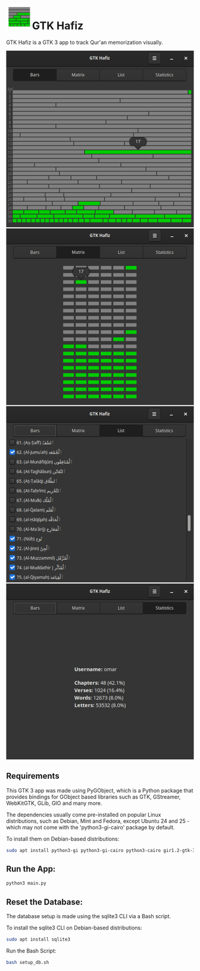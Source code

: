 <img height="64" src="imgs/icon.png" align="left"/>

# GTK Hafiz

GTK Hafiz is a GTK 3 app to track Qur'an memorization visually.

<p align="center" width="100%">
<img src="imgs/bars.png">
<img src="imgs/matrix.png">
<img src="imgs/list.png">
<img src="imgs/stats.png">
</p>

## Requirements
This GTK 3 app was made using PyGObject, which is a Python package that provides bindings for GObject based libraries such as GTK, GStreamer, WebKitGTK, GLib, GIO and many more.

The dependencies usually come pre-installed on popular Linux distributions, such as Debian, Mint and Fedora, except Ubuntu 24 and 25 - which may not come with the 'python3-gi-cairo' package by default.

To install them on Debian-based distributions:
```bash
sudo apt install python3-gi python3-gi-cairo python3-cairo gir1.2-gtk-3.0
```

## Run the App:
```bash
python3 main.py
```

## Reset the Database:
The database setup is made using the sqlite3 CLI via a Bash script.

To install the sqlite3 CLI on Debian-based distributions:
```bash
sudo apt install sqlite3
```
Run the Bash Script:
```bash
bash setup_db.sh
```
